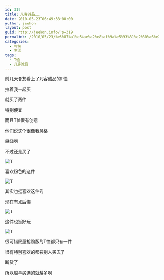 ```yaml
---
id: 319
title: 凡客诚品……
date: 2010-05-23T06:49:33+00:00
author: jeehon
layout: post
guid: http://jeehon.info/?p=319
permalink: /2010/05/23/%e5%87%a1%e5%ae%a2%e8%af%9a%e5%93%81%e2%80%a6%e2%80%a6/
categories:
  - 时装
  - 生活
tags:
  - T恤
  - 凡客诚品
---
```

前几天舍友看上了凡客诚品的T恤
  
拉着我一起买
  
就买了两件
  
特别便宜
  
而且T恤很有创意
  
他们说这个很像我风格
  
巨囧啊
  
不过还是买了
  
![T](http://images.vancl.com/product/0/0/0/0006069/mid/2010_5_13_13_42_30_7560.jpg)
  
<!--more-->


  
喜欢粉色的这件
  
![T](http://images.vancl.com/product/0/0/0/0005607/mid/2010_4_30_23_11_10_9754.jpg)

其实也挺喜欢这件的
  
现在有点后悔
  
![T](http://images.vancl.com/product/0/0/0/0005627/mid/2010_4_30_23_25_2_792.jpg)
  
这件也挺好玩
  
![T](http://images.vancl.com/product/0/0/0/0005629/mid/2010_5_13_16_39_47_3302.jpg)
  
很可惜限量抢购版的T恤都只有一件
  
很有特别喜欢的都被别人买去了
  
断货了
  
所以越早买选的就越多啊<!--more-->